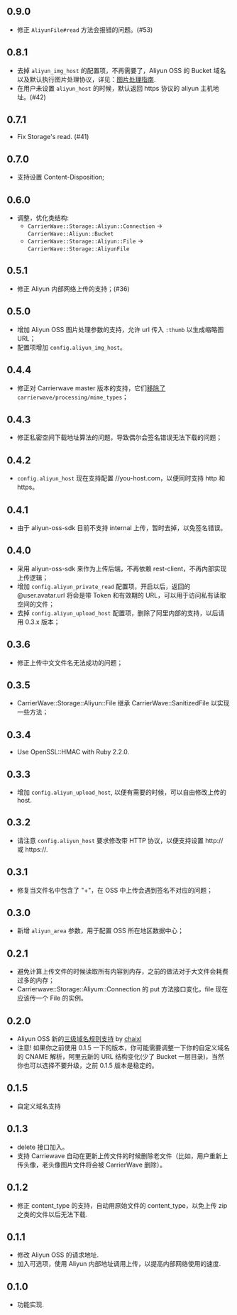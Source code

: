 ## 0.9.0

- 修正 `AliyunFile#read` 方法会报错的问题。(#53)

## 0.8.1

- 去掉 `aliyun_img_host` 的配置项，不再需要了，Aliyun OSS 的 Bucket 域名以及默认执行图片处理协议，详见：[图片处理指南](https://help.aliyun.com/document_detail/44688.html).
- 在用户未设置 `aliyun_host` 的时候，默认返回 https 协议的 aliyun 主机地址。(#42)

## 0.7.1

- Fix Storage's read. (#41)

## 0.7.0

- 支持设置 Content-Disposition;

## 0.6.0

- 调整，优化类结构:
  - `CarrierWave::Storage::Aliyun::Connection` -> `CarrierWave::Aliyun::Bucket`
  - `CarrierWave::Storage::Aliyun::File` -> `CarrierWave::Storage::AliyunFile`

## 0.5.1

- 修正 Aliyun 内部网络上传的支持；(#36)

## 0.5.0

- 增加 Aliyun OSS 图片处理参数的支持，允许 url 传入 `:thumb` 以生成缩略图 URL；
- 配置项增加 `config.aliyun_img_host`。

## 0.4.4

- 修正对 Carrierwave master 版本的支持，它们[移除了](https://github.com/carrierwaveuploader/carrierwave/pull/1813) `carrierwave/processing/mime_types`；

## 0.4.3

- 修正私密空间下载地址算法的问题，导致偶尔会签名错误无法下载的问题；

## 0.4.2

- `config.aliyun_host` 现在支持配置 //you-host.com，以便同时支持 http 和 https。

## 0.4.1

- 由于 aliyun-oss-sdk 目前不支持 internal 上传，暂时去掉，以免签名错误。

## 0.4.0

- 采用 aliyun-oss-sdk 来作为上传后端，不再依赖 rest-client，不再内部实现上传逻辑；
- 增加 `config.aliyun_private_read` 配置项，开启以后，返回的 @user.avatar.url 将会是带 Token 和有效期的 URL，可以用于访问私有读取空间的文件；
- 去掉 `config.aliyun_upload_host` 配置项，删除了阿里内部的支持，以后请用 0.3.x 版本；

## 0.3.6

- 修正上传中文文件名无法成功的问题；

## 0.3.5

- CarrierWave::Storage::Aliyun::File 继承 CarrierWave::SanitizedFile 以实现一些方法；

## 0.3.4

- Use OpenSSL::HMAC with Ruby 2.2.0.

## 0.3.3

- 增加 `config.aliyun_upload_host`, 以便有需要的时候，可以自由修改上传的 host.

## 0.3.2

- 请注意 `config.aliyun_host` 要求修改带 HTTP 协议，以便支持设置 http:// 或 https://.

## 0.3.1

- 修复当文件名中包含了 "+"，在 OSS 中上传会遇到签名不对应的问题；

## 0.3.0

- 新增 `aliyun_area` 参数，用于配置 OSS 所在地区数据中心；

## 0.2.1

- 避免计算上传文件的时候读取所有内容到内存，之前的做法对于大文件会耗费过多的内存；
- Carrierwave::Storage::Aliyum::Connection 的 put 方法接口变化，file 现在应该传一个 File 的实例。

## 0.2.0

- Aliyun OSS 新的[三级域名规则支持](http://bbs.aliyun.com/read.php?tid=139226) by [chaixl](https://github.com/chaixl)
- 注意! 如果你之前使用 0.1.5 一下的版本，你可能需要调整一下你的自定义域名的 CNAME 解析，阿里云新的 URL 结构变化(少了 Bucket 一层目录)，当然你也可以选择不要升级，之前 0.1.5 版本是稳定的。

## 0.1.5

- 自定义域名支持

## 0.1.3

- delete 接口加入。
- 支持 Carriewave 自动在更新上传文件的时候删除老文件（比如，用户重新上传头像，老头像图片文件将会被 CarrierWave 删除）。

## 0.1.2

- 修正 content_type 的支持，自动用原始文件的 content_type，以免上传 zip 之类的文件以后无法下载.

## 0.1.1

- 修改 Aliyun OSS 的请求地址.
- 加入可选项，使用 Aliyun 内部地址调用上传，以提高内部网络使用的速度.

## 0.1.0

- 功能实现.
